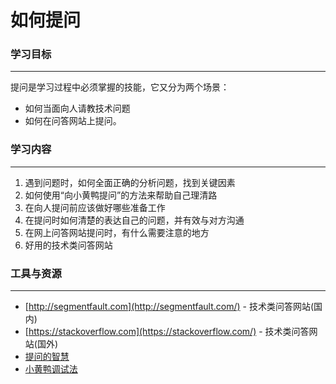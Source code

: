 # 如何提问

### 学习目标

***

提问是学习过程中必须掌握的技能，它又分为两个场景：

- 如何当面向人请教技术问题
- 如何在问答网站上提问。



### 学习内容

***

1. 遇到问题时，如何全面正确的分析问题，找到关键因素
2. 如何使用“向小黄鸭提问”的方法来帮助自己理清路
3. 在向人提问前应该做好哪些准备工作
4. 在提问时如何清楚的表达自己的问题，并有效与对方沟通
5. 在网上问答网站提问时，有什么需要注意的地方
6. 好用的技术类问答网站



### 工具与资源

***

- [http://segmentfault.com](http://segmentfault.com/) - 技术类问答网站(国内)
- [https://stackoverflow.com](https://stackoverflow.com/) - 技术类问答网站(国外)
- [提问的智慧](https://github.com/ryanhanwu/How-To-Ask-Questions-The-Smart-Way/blob/master/README-zh_CN.md)
- [小黄鸭调试法](http://blog.jobbole.com/85719/)